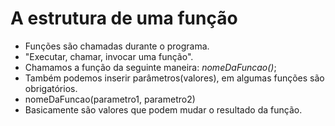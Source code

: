 # A estrutura de uma função

- Funções são chamadas durante o programa.
- "Executar, chamar, invocar uma função".
- Chamamos a função da seguinte maneira: *nomeDaFuncao()*;
- Também podemos inserir parâmetros(valores), em algumas funções são obrigatórios.
- nomeDaFuncao(parametro1, parametro2)
- Basicamente são valores que podem mudar o resultado da função.

